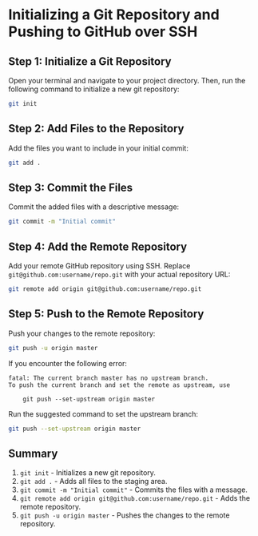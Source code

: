 # Initializing a Git Repository and Pushing to GitHub over SSH

## Step 1: Initialize a Git Repository

Open your terminal and navigate to your project directory. Then, run the following command to initialize a new git repository:

```bash
git init
```

## Step 2: Add Files to the Repository

Add the files you want to include in your initial commit:

```bash
git add .
```

## Step 3: Commit the Files

Commit the added files with a descriptive message:

```bash
git commit -m "Initial commit"
```

## Step 4: Add the Remote Repository

Add your remote GitHub repository using SSH. Replace `git@github.com:username/repo.git` with your actual repository URL:

```bash
git remote add origin git@github.com:username/repo.git
```

## Step 5: Push to the Remote Repository

Push your changes to the remote repository:

```bash
git push -u origin master
```

If you encounter the following error:

```
fatal: The current branch master has no upstream branch.
To push the current branch and set the remote as upstream, use

    git push --set-upstream origin master
```

Run the suggested command to set the upstream branch:

```bash
git push --set-upstream origin master
```

## Summary

1. `git init` - Initializes a new git repository.
2. `git add .` - Adds all files to the staging area.
3. `git commit -m "Initial commit"` - Commits the files with a message.
4. `git remote add origin git@github.com:username/repo.git` - Adds the remote repository.
5. `git push -u origin master` - Pushes the changes to the remote repository.